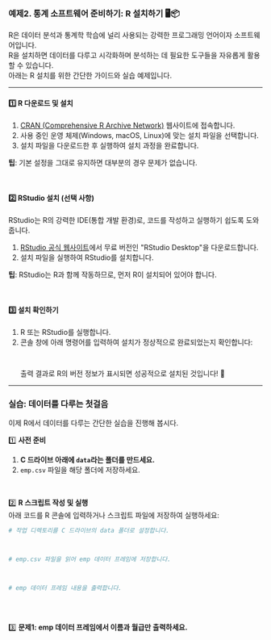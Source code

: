 ### 예제2. 통계 소프트웨어 준비하기: R 설치하기 🖥️📦  

R은 데이터 분석과 통계학 학습에 널리 사용되는 강력한 프로그래밍 언어이자 소프트웨어입니다.   
R을 설치하면 데이터를 다루고 시각화하며 분석하는 데 필요한 도구들을 자유롭게 활용할 수 있습니다.  
아래는 R 설치를 위한 간단한 가이드와 실습 예제입니다.  

---

#### **1️⃣ R 다운로드 및 설치**  
1. [CRAN (Comprehensive R Archive Network)](https://cran.r-project.org/) 웹사이트에 접속합니다.  
2. 사용 중인 운영 체제(Windows, macOS, Linux)에 맞는 설치 파일을 선택합니다.  
3. 설치 파일을 다운로드한 후 실행하여 설치 과정을 완료합니다.
     
 **팁**: 기본 설정을 그대로 유지하면 대부분의 경우 문제가 없습니다.  

&nbsp;  

#### **2️⃣ RStudio 설치** (선택 사항)  
RStudio는 R의 강력한 IDE(통합 개발 환경)로, 코드를 작성하고 실행하기 쉽도록 도와줍니다.  
1. [RStudio 공식 웹사이트](https://posit.co/download/rstudio-desktop/)에서 무료 버전인 "RStudio Desktop"을 다운로드합니다.  
2. 설치 파일을 실행하여 RStudio를 설치합니다.
     
 **팁**: RStudio는 R과 함께 작동하므로, 먼저 R이 설치되어 있어야 합니다.  

&nbsp;  

#### **3️⃣ 설치 확인하기**  
1. R 또는 RStudio를 실행합니다.  
2. 콘솔 창에 아래 명령어를 입력하여 설치가 정상적으로 완료되었는지 확인합니다:  
   ```R

   

   ```  
   출력 결과로 R의 버전 정보가 표시되면 성공적으로 설치된 것입니다! 🎉  

---

### **실습: 데이터를 다루는 첫걸음**  
이제 R에서 데이터를 다루는 간단한 실습을 진행해 봅시다.  

1️⃣ **사전 준비**  
1. **C 드라이브 아래에 `data`라는 폴더를 만드세요.**  
2. `emp.csv` 파일을 해당 폴더에 저장하세요.  

&nbsp;  

2️⃣ **R 스크립트 작성 및 실행**  
아래 코드를 R 콘솔에 입력하거나 스크립트 파일에 저장하여 실행하세요:  

```R
# 작업 디렉토리를 C 드라이브의 data 폴더로 설정합니다.



# emp.csv 파일을 읽어 emp 데이터 프레임에 저장합니다.



# emp 데이터 프레임 내용을 출력합니다.



```

&nbsp;  

3️⃣ **문제1: emp 데이터 프레임에서 이름과 월급만 출력하세요.**  
```R





```


